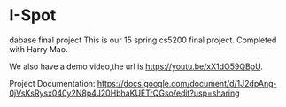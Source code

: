 # I-Spot
dabase final project
This is our 15 spring cs5200 final project.
Completed with Harry Mao.

We also have a demo video,the url is 
https://youtu.be/xX1dO59QBpU.

Project Documentation:
https://docs.google.com/document/d/1J2dpAng-0jVsKsRysx040y2N8p4J20HbhaKUETrQGso/edit?usp=sharing
